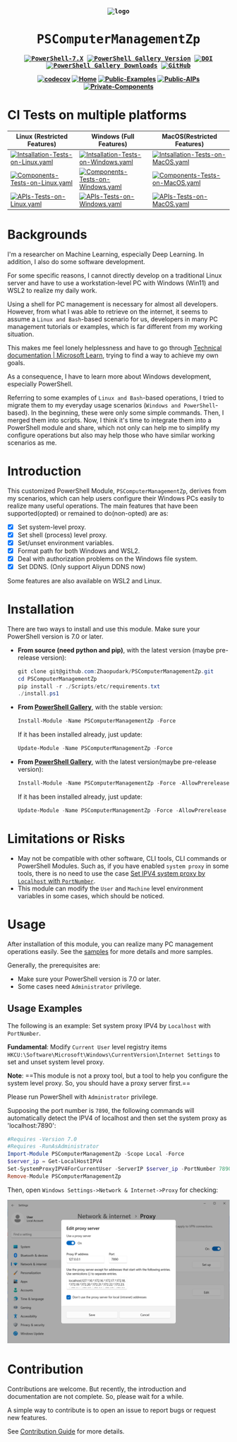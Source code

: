 <div align="center">
<strong>
<samp>

<img src="https://raw.githubusercontent.com/PowerShell/PowerShell/master/assets/av_colors_128.svg?sanitize=true" alt="logo" /> 

# PSComputerManagementZp

[![PowerShell-7.X](https://img.shields.io/badge/PowerShell-7.X-blue?logo=powershell)](https://learn.microsoft.com/en-us/powershell/)
[![PowerShell Gallery Version](https://img.shields.io/powershellgallery/v/PSComputermanagementZp?include_prereleases&logo=powershell)](https://www.powershellgallery.com/packages/PSComputerManagementZp)
[![DOI](https://zenodo.org/badge/661547838.svg)](https://zenodo.org/doi/10.5281/zenodo.10532479)
[![PowerShell Gallery Downloads](https://img.shields.io/powershellgallery/dt/PSComputerManagementZp?logo=powershell)](https://www.powershellgallery.com/packages/PSComputerManagementZp)
[![GitHub](https://img.shields.io/github/license/Zhaopudark/PSComputerManagementZp)](https://github.com/Zhaopudark/PSComputerManagementZp/blob/main/LICENSE)

[![codecov](https://codecov.io/gh/Zhaopudark/PSComputerManagementZp/graph/badge.svg?token=6C2LZE0W5I)](https://codecov.io/gh/Zhaopudark/PSComputerManagementZp)
[![Home](https://img.shields.io/badge/Home-Home-blue)](README.md)
[![Public-Examples](https://img.shields.io/badge/Public-Examples-royalblue)](Examples/README.md)
[![Public-AIPs](https://img.shields.io/badge/Public-AIPs-orange)](Docs/APIs/README.md)
[![Private-Components](https://img.shields.io/badge/Private-Components-pink)](Docs/Components/README.md)
</samp>
</strong>
</div>

# CI Tests on multiple platforms

| Linux (Restricted Features)                                  | Windows (Full Features)                                      | MacOS(Restricted Features)                                   |
| ------------------------------------------------------------ | ------------------------------------------------------------ | ------------------------------------------------------------ |
| [![Intsallation-Tests-on-Linux.yaml](https://img.shields.io/github/actions/workflow/status/Zhaopudark/PSComputerManagementZp/Intsallation-Tests-on-Linux.yaml?label=Intsallation%20on%20Linux)](https://github.com/Zhaopudark/PSComputerManagementZp/actions/workflows/Intsallation-Tests-on-Linux.yaml) | [![Intsallation-Tests-on-Windows.yaml](https://img.shields.io/github/actions/workflow/status/Zhaopudark/PSComputerManagementZp/Intsallation-Tests-on-Windows.yaml?label=Intsallation%20on%20Windows)](https://github.com/Zhaopudark/PSComputerManagementZp/actions/workflows/Intsallation-Tests-on-Windows.yaml) | [![Intsallation-Tests-on-MacOS.yaml](https://img.shields.io/github/actions/workflow/status/Zhaopudark/PSComputerManagementZp/Intsallation-Tests-on-MacOS.yaml?label=Intsallation%20on%20MacOS)](https://github.com/Zhaopudark/PSComputerManagementZp/actions/workflows/Intsallation-Tests-on-MacOS.yaml) |
| [![Components-Tests-on-Linux.yaml](https://img.shields.io/github/actions/workflow/status/Zhaopudark/PSComputerManagementZp/Components-Tests-on-Linux.yaml?label=Components%20Tests%20on%20Linux)](https://github.com/Zhaopudark/PSComputerManagementZp/actions/workflows/Components-Tests-on-Linux.yaml) | [![Components-Tests-on-Windows.yaml](https://img.shields.io/github/actions/workflow/status/Zhaopudark/PSComputerManagementZp/Components-Tests-on-Windows.yaml?label=Components%20Tests%20on%20Windows)](https://github.com/Zhaopudark/PSComputerManagementZp/actions/workflows/Components-Tests-on-Windows.yaml) | [![Components-Tests-on-MacOS.yaml](https://img.shields.io/github/actions/workflow/status/Zhaopudark/PSComputerManagementZp/Components-Tests-on-MacOS.yaml?label=Components%20Tests%20on%20MacOS)](https://github.com/Zhaopudark/PSComputerManagementZp/actions/workflows/Components-Tests-on-MacOS.yaml) |
| [![APIs-Tests-on-Linux.yaml](https://img.shields.io/github/actions/workflow/status/Zhaopudark/PSComputerManagementZp/APIs-Tests-on-Linux.yaml?label=APIs%20Tests%20on%20Linux)](https://github.com/Zhaopudark/PSComputerManagementZp/actions/workflows/APIs-Tests-on-Linux.yaml) | [![APIs-Tests-on-Windows.yaml](https://img.shields.io/github/actions/workflow/status/Zhaopudark/PSComputerManagementZp/APIs-Tests-on-Windows.yaml?label=APIs%20Tests%20on%20Windows)](https://github.com/Zhaopudark/PSComputerManagementZp/actions/workflows/APIs-Tests-on-Windows.yaml) | [![APIs-Tests-on-MacOS.yaml](https://img.shields.io/github/actions/workflow/status/Zhaopudark/PSComputerManagementZp/APIs-Tests-on-MacOS.yaml?label=APIs%20Tests%20on%20MacOS)](https://github.com/Zhaopudark/PSComputerManagementZp/actions/workflows/APIs-Tests-on-MacOS.yaml) |

# Backgrounds

I'm a researcher on Machine Learning, especially Deep Learning. In addition, I also do some software development. 

For some specific reasons, I cannot directly develop on a traditional Linux server and have to use a workstation-level PC with Windows (Win11) and WSL2 to realize my daily work. 

Using a shell for PC management is necessary for almost all developers. However, from what I was able to retrieve on the internet, it seems to assume a `Linux and Bash`-based scenario for us, developers in many PC management tutorials or examples, which is far different from my working situation.

This makes me feel lonely helplessness and have to go through [Technical documentation | Microsoft Learn](https://learn.microsoft.com/en-us/docs/), trying to find a way to achieve my own goals.

As a consequence, I have to learn more about Windows development, especially PowerShell. 

Referring to some examples of `Linux and Bash`-based operations, I tried to migrate them to my everyday usage scenarios (`Windows and PowerShell`-based). In the beginning, these were only some simple commands. Then, I merged them into scripts. Now, I think it's time to integrate them into a PowerShell module and share, which not only can help me to simplify my configure operations but also may help those who have similar working scenarios as me.  

# Introduction

This customized PowerShell Module, `PSComputerManagementZp`, derives from my scenarios, which can help users configure their Windows PCs easily to realize many useful operations. The main features that have been supported(opted) or remained to do(non-opted) are as:

- [x] Set system-level proxy.
- [x] Set shell (process) level proxy.
- [x] Set/unset environment variables.
- [x] Format path for both Windows and WSL2.
- [x] Deal with authorization problems on the Windows file system.
- [x] Set DDNS. (Only support Aliyun DDNS now)

Some features are also available on WSL2 and Linux.

# Installation
There are two ways to install and use this module. Make sure your PowerShell version is 7.0 or later.

- **From source (need python and pip)**, with the latest version (maybe pre-release version):

  ```powershell
  git clone git@github.com:Zhaopudark/PSComputerManagementZp.git
  cd PSComputerManagementZp
  pip install -r ./Scripts/etc/requirements.txt
  ./install.ps1
  ```
  
- **From [PowerShell Gallery](https://www.powershellgallery.com/)**, with the stable version:

  ```powershell
  Install-Module -Name PSComputerManagementZp -Force
  ```
  If it has been installed already, just update:
  ```powershell
  Update-Module -Name PSComputerManagementZp -Force
  ```

- **From [PowerShell Gallery](https://www.powershellgallery.com/)**, with the latest version(maybe pre-release version):

  ```powershell
  Install-Module -Name PSComputerManagementZp -Force -AllowPrerelease
  ```
  If it has been installed already, just update:
  ```powershell
  Update-Module -Name PSComputerManagementZp -Force -AllowPrerelease
  ```

# Limitations or Risks

- May not be compatible with other software, CLI tools, CLI commands or PowerShell Modules. Such as, if you have enabled `system proxy` in some tools, there is no need to use the case [Set IPV4 system proxy by `Localhost` with `PortNumber`](https://github.com/Zhaopudark/PSComputerManagementZp/blob/main/Examples/README.md#set-system-proxy-ipv4-by-localhost-with-portnumber).
- This module can modify the `User` and `Machine` level environment variables in some cases, which should be noticed.

# Usage

After installation of this module, you can realize many PC management operations easily. See the [samples](Examples/README.md) for more details and more samples.

Generally, the prerequisites are:

- Make sure your PowerShell version is 7.0 or later.
- Some cases need `Administrator` privilege.

## Usage Examples
The following is an example: Set system proxy IPV4 by `Localhost` with `PortNumber`.

**Fundamental**: Modify `Current User` level registry items  `HKCU:\Software\Microsoft\Windows\CurrentVersion\Internet Settings` to set and unset system level proxy.

**Note**: ==This module is not a proxy tool, but a tool to help you configure the system level proxy. So, you should have a proxy server first.==

Please run PowerShell with `Administrator` privilege. 

Supposing the port number is `7890`, the following commands will automatically detect the IPV4 of localhost and then set the system proxy as 'localhost:7890':

```powershell
#Requires -Version 7.0
#Requires -RunAsAdministrator
Import-Module PSComputerManagementZp -Scope Local -Force
$server_ip = Get-LocalHostIPV4
Set-SystemProxyIPV4ForCurrentUser -ServerIP $server_ip -PortNumber 7890
Remove-Module PSComputerManagementZp
```

Then, open `Windows Settings->Network & Internet->Proxy` for checking:

<img src="./Assets/README.assets/image-20230703160155455.png" alt="image-20230703160155455" style="zoom:67%;" />

# Contribution

Contributions are welcome. But recently, the introduction and documentation are not complete. So, please wait for a while.

A simple way to contribute is to open an issue to report bugs or request new features.

See [Contribution Guide](CONTRIBUTION.md) for more details.
